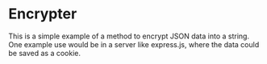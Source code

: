 # Encrypter

This is a simple example of a method to encrypt JSON data into a string. One example use would be in a server like express.js, where the data could be saved as a cookie.

